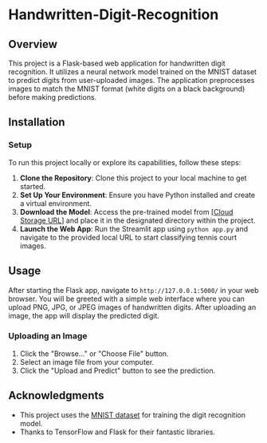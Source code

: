 # Handwritten-Digit-Recognition

## Overview
This project is a Flask-based web application for handwritten digit recognition. It utilizes a neural network model trained on the MNIST dataset to predict digits from user-uploaded images. The application preprocesses images to match the MNIST format (white digits on a black background) before making predictions.

## Installation
### Setup
To run this project locally or explore its capabilities, follow these steps:
1. **Clone the Repository**: Clone this project to your local machine to get started.
2. **Set Up Your Environment**: Ensure you have Python installed and create a virtual environment.
3. **Download the Model**: Access the pre-trained model from [[Cloud Storage URL](https://drive.google.com/file/d/1lWPMxS1VKzsvhowwRo7kBC1aqzt3OqXu/view?usp=sharing)] and place it in the designated directory within the project.
4. **Launch the Web App**: Run the Streamlit app using `python app.py` and navigate to the provided local URL to start classifying tennis court images.

## Usage
After starting the Flask app, navigate to `http://127.0.0.1:5000/` in your web browser. You will be greeted with a simple web interface where you can upload PNG, JPG, or JPEG images of handwritten digits. After uploading an image, the app will display the predicted digit.

### Uploading an Image
1. Click the "Browse..." or "Choose File" button.
2. Select an image file from your computer.
3. Click the "Upload and Predict" button to see the prediction.

## Acknowledgments
- This project uses the [MNIST dataset](http://yann.lecun.com/exdb/mnist/) for training the digit recognition model.
- Thanks to TensorFlow and Flask for their fantastic libraries.
```

